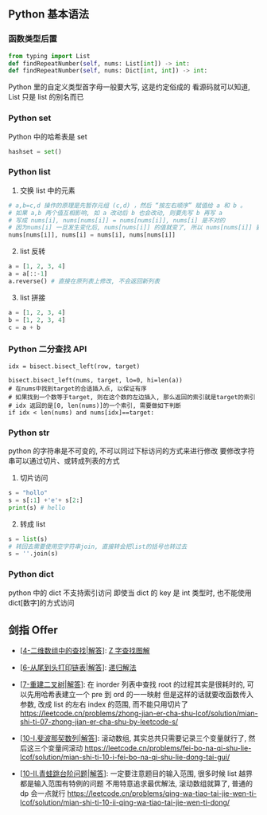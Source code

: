 ## Python 基本语法

### 函数类型后置

```python
from typing import List
def findRepeatNumber(self, nums: List[int]) -> int:
def findRepeatNumber(self, nums: Dict[int, int]) -> int:
```

Python 里的自定义类型首字母一般要大写, 这是约定俗成的
看源码就可以知道, List 只是 list 的别名而已

### Python set

Python 中的哈希表是 set

```python
hashset = set()
```

### Python list

1. 交换 list 中的元素

```python
# a,b=c,d 操作的原理是先暂存元组 (c,d) ，然后 “按左右顺序” 赋值给 a 和 b 。
# 如果 a,b 两个值互相影响, 如 a 改动后 b 也会改动, 则要先写 b 再写 a
# 写成 nums[i], nums[nums[i]] = nums[nums[i]], nums[i] 是不对的
# 因为nums[i] 一旦发生变化后, nums[nums[i]] 的值就变了, 所以 nums[nums[i]] 要写在前面
nums[nums[i]], nums[i] = nums[i], nums[nums[i]]
```

2. list 反转

```python
a = [1, 2, 3, 4]
a = a[::-1]
a.reverse() # 直接在原列表上修改, 不会返回新列表
```

3. list 拼接

```python
a = [1, 2, 3, 4]
b = [1, 2, 3, 4]
c = a + b
```

### Python 二分查找 API

```
idx = bisect.bisect_left(row, target)

bisect.bisect_left(nums, target, lo=0, hi=len(a))
# 在nums中找到target的合适插入点, 以保证有序
# 如果找到一个数等于target, 则在这个数的左边插入, 那么返回的索引就是target的索引
# idx 返回的是[0, len(nums)]的一个索引, 需要做如下判断
if idx < len(nums) and nums[idx]==target:
```

### Python str

python 的字符串是不可变的, 不可以同过下标访问的方式来进行修改
要修改字符串可以通过切片、或转成列表的方式

1. 切片访问

```python
s = "hollo"
s = s[:1] +'e'+ s[2:]
print(s) # hello
```

2. 转成 list

```python
s = list(s)
# 转回去需要使用空字符串join, 直接转会把list的括号也转过去
s = ''.join(s)
```

### Python dict

python 中的 dict 不支持索引访问
即使当 dict 的 key 是 int 类型时, 也不能使用 dict[数字]的方式访问

## 剑指 Offer

- [[4-二维数组中的查找](https://leetcode.cn/problems/er-wei-shu-zu-zhong-de-cha-zhao-lcof/)|[解答](https://github.com/Meow-2/LeetCode-Everyday/blob/main/Coding-Interviews/04-%E4%BA%8C%E7%BB%B4%E6%95%B0%E7%BB%84%E4%B8%AD%E7%9A%84%E6%9F%A5%E6%89%BE.py)]:
  [Z 字查找图解](https://leetcode.cn/problems/er-wei-shu-zu-zhong-de-cha-zhao-lcof/solution/mian-shi-ti-04-er-wei-shu-zu-zhong-de-cha-zhao-zuo/)

- [[6-从尾到头打印链表](https://leetcode.cn/problems/cong-wei-dao-tou-da-yin-lian-biao-lcof/)|[解答](https://github.com/Meow-2/LeetCode-Everyday/blob/main/Coding-Interviews/06-%E4%BB%8E%E5%B0%BE%E5%88%B0%E5%A4%B4%E6%89%93%E5%8D%B0%E9%93%BE%E8%A1%A8.py)]:
  [递归解法](https://leetcode.cn/problems/cong-wei-dao-tou-da-yin-lian-biao-lcof/solution/mian-shi-ti-06-cong-wei-dao-tou-da-yin-lian-biao-d/)

- [[7-重建二叉树](https://leetcode.cn/problems/zhong-jian-er-cha-shu-lcof/)|[解答]()]:
  在 inorder 列表中查找 root 的过程其实是很耗时的, 可以先用哈希表建立一个 pre 到 ord 的一一映射
  但是这样的话就要改函数传入参数, 改成 list 的左右 index 的范围, 而不能只用切片了
  https://leetcode.cn/problems/zhong-jian-er-cha-shu-lcof/solution/mian-shi-ti-07-zhong-jian-er-cha-shu-by-leetcode-s/

- [[10-I.斐波那契数列](https://leetcode.cn/problems/fei-bo-na-qi-shu-lie-lcof/)|[解答]()]:
  滚动数组, 其实总共只需要记录三个变量就行了, 然后这三个变量间滚动
  https://leetcode.cn/problems/fei-bo-na-qi-shu-lie-lcof/solution/mian-shi-ti-10-i-fei-bo-na-qi-shu-lie-dong-tai-gui/

- [[10-II.青蛙跳台阶问题](https://leetcode.cn/problems/qing-wa-tiao-tai-jie-wen-ti-lcof/)|[解答](https://leetcode.cn/problems/qing-wa-tiao-tai-jie-wen-ti-lcof/solution/mian-shi-ti-10-ii-qing-wa-tiao-tai-jie-wen-ti-dong/)]:
  一定要注意题目的输入范围, 很多时候 list 越界都是输入范围有特例的问题
  不用特意追求最优解法, 滚动数组就算了, 普通的 dp 会一点就行
  https://leetcode.cn/problems/qing-wa-tiao-tai-jie-wen-ti-lcof/solution/mian-shi-ti-10-ii-qing-wa-tiao-tai-jie-wen-ti-dong/
